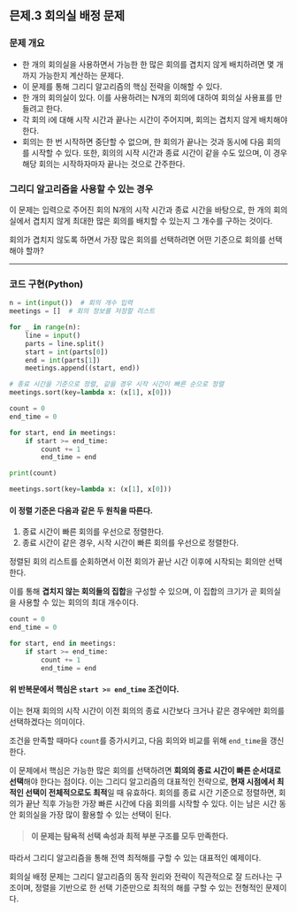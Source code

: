 ## 믄제.3 회의실 배정 문제

### 문제 개요
- 한 개의 회의실을 사용하면서 가능한 한 많은 회의를 겹치지 않게 배치하려면 몇 개까지 가능한지 계산하는 문제다.
- 이 문제를 통해 그리디 알고리즘의 핵심 전략을 이해할 수 있다.
- 한 개의 회의실이 있다. 이를 사용하려는 N개의 회의에 대하여 회의실 사용표를 만들려고 한다.
- 각 회의 i에 대해 시작 시간과 끝나는 시간이 주어지며, 회의는 겹치지 않게 배치해야 한다.
- 회의는 한 번 시작하면 중단할 수 없으며, 한 회의가 끝나는 것과 동시에 다음 회의를 시작할 수 있다. 또한, 회의의 시작 시간과 종료 시간이 같을 수도 있으며, 이 경우 해당 회의는 시작하자마자 끝나는 것으로 간주한다.


### 그리디 알고리즘을 사용할 수 있는 경우

이 문제는 입력으로 주어진 회의 N개의 시작 시간과 종료 시간을 바탕으로, 한 개의 회의실에서 겹치지 않게 최대한 많은 회의를 배치할 수 있는지 그 개수를 구하는 것이다.

회의가 겹치지 않도록 하면서 가장 많은 회의를 선택하려면 어떤 기준으로 회의를 선택해야 할까?

---
### 코드 구현(Python)

```python
n = int(input())  # 회의 개수 입력
meetings = []  # 회의 정보를 저장할 리스트

for _ in range(n):
    line = input()
    parts = line.split()
    start = int(parts[0])
    end = int(parts[1])
    meetings.append((start, end))

# 종료 시간을 기준으로 정렬, 같을 경우 시작 시간이 빠른 순으로 정렬
meetings.sort(key=lambda x: (x[1], x[0]))

count = 0
end_time = 0

for start, end in meetings:
    if start >= end_time:
        count += 1
        end_time = end

print(count)
```

```python
meetings.sort(key=lambda x: (x[1], x[0]))
```

#### 이 정렬 기준은 다음과 같은 두 원칙을 따른다.

1. 종료 시간이 빠른 회의를 우선으로 정렬한다.
2. 종료 시간이 같은 경우, 시작 시간이 빠른 회의를 우선으로 정렬한다.

정렬된 회의 리스트를 순회하면서 이전 회의가 끝난 시간 이후에 시작되는 회의만 선택한다.

이를 통해 **겹치지 않는 회의들의 집합**을 구성할 수 있으며, 이 집합의 크기가 곧 회의실을 사용할 수 있는 회의의 최대 개수이다.

```python
count = 0
end_time = 0

for start, end in meetings:
    if start >= end_time:
        count += 1
        end_time = end
```

#### 위 반복문에서 핵심은 `start >= end_time` 조건이다.

이는 현재 회의의 시작 시간이 이전 회의의 종료 시간보다 크거나 같은 경우에만 회의를 선택하겠다는 의미이다.

조건을 만족할 때마다 `count`를 증가시키고, 다음 회의와 비교를 위해 `end_time`을 갱신한다.


이 문제에서 핵심은 가능한 많은 회의를 선택하려면 **회의의 종료 시간이 빠른 순서대로 선택**해야 한다는 점이다.
이는 그리디 알고리즘의 대표적인 전략으로, **현재 시점에서 최적인 선택이 전체적으로도 최적**일 때 유효하다.
회의를 종료 시간 기준으로 정렬하면, 회의가 끝난 직후 가능한 가장 빠른 시간에 다음 회의를 시작할 수 있다.
이는 남은 시간 동안 회의실을 가장 많이 활용할 수 있는 선택이 된다.

> #### 이 문제는 **탐욕적 선택 속성**과 **최적 부분 구조**를 모두 만족한다.
따라서 그리디 알고리즘을 통해 전역 최적해를 구할 수 있는 대표적인 예제이다.

회의실 배정 문제는 그리디 알고리즘의 동작 원리와 전략이 직관적으로 잘 드러나는 구조이며,
정렬을 기반으로 한 선택 기준만으로 최적의 해를 구할 수 있는 전형적인 문제이다.

